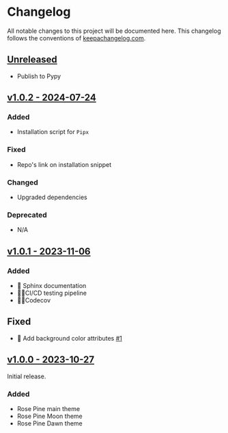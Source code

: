 # Changelog

All notable changes to this project will be documented here.
This changelog follows the conventions of [keepachangelog.com](http://keepachangelog.com/).

## [Unreleased](https://github.com/drearondov/pygments-rose-pine/compare/v1.0.0...HEAD)

- Publish to Pypy

## [v1.0.2 - 2024-07-24](https://github.com/rose-pine/pygments/compare/v1.0.1...v1.0.2)

### Added

- Installation script for `Pipx`

### Fixed

- Repo's link on installation snippet

### Changed

- Upgraded dependencies

### Deprecated

- N/A

## [v1.0.1 - 2023-11-06](https://github.com/rose-pine/pygments/compare/v1.0.0...v1.0.1)

### Added

- 📝 Sphinx documentation
- 👷🏼CI/CD testing pipeline
- 👷🏼Codecov

## Fixed

- 🐛 Add background color attributes [#1](https://github.com/rose-pine/pygments/issues/1)

## [v1.0.0 - 2023-10-27](https://github.com/drearondow/pygments-rose-pine/compare/3f11e57...v1.0.0)

Initial release.

### Added

- Rose Pine main theme
- Rose Pine Moon theme
- Rose Pine Dawn theme
